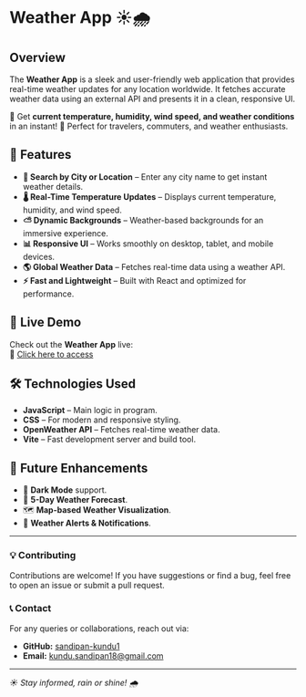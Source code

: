 # Weather App ☀️🌧️

## Overview
The **Weather App** is a sleek and user-friendly web application that provides real-time weather updates for any location worldwide. It fetches accurate weather data using an external API and presents it in a clean, responsive UI.

🔹 Get **current temperature, humidity, wind speed, and weather conditions** in an instant!
🔹 Perfect for travelers, commuters, and weather enthusiasts.

## 🌟 Features
- **📍 Search by City or Location** – Enter any city name to get instant weather details.
- **🌡️ Real-Time Temperature Updates** – Displays current temperature, humidity, and wind speed.
- **⛅ Dynamic Backgrounds** – Weather-based backgrounds for an immersive experience.
- **📊 Responsive UI** – Works smoothly on desktop, tablet, and mobile devices.
- **🌎 Global Weather Data** – Fetches real-time data using a weather API.
- **⚡ Fast and Lightweight** – Built with React and optimized for performance.

## 🚀 Live Demo
Check out the **Weather App** live:  
🔗 [Click here to access](https://sandipan-kundu1.github.io/Weather-App/)  

## 🛠 Technologies Used
- **JavaScript** – Main logic in program.
- **CSS** – For modern and responsive styling.
- **OpenWeather API** – Fetches real-time weather data.
- **Vite** – Fast development server and build tool.

## 📌 Future Enhancements
- 🌙 **Dark Mode** support.
- 📅 **5-Day Weather Forecast**.
- 🗺️ **Map-based Weather Visualization**.
- 🔔 **Weather Alerts & Notifications**.

---

### 💡 Contributing
Contributions are welcome! If you have suggestions or find a bug, feel free to open an issue or submit a pull request.

### 📞 Contact
For any queries or collaborations, reach out via:
- **GitHub:** [sandipan-kundu1](https://github.com/sandipan-kundu1)
- **Email:** kundu.sandipan18@gmail.com

---

_☀️ Stay informed, rain or shine! 🌧️_

